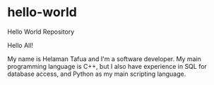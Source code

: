 # hello-world
Hello World Repository

Hello All!

My name is Helaman Tafua and I'm a software developer. My main programming language is C++, but I also have experience in SQL for database access, and Python as my main scripting language.

